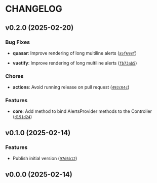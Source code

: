 # CHANGELOG


## v0.2.0 (2025-02-20)

### Bug Fixes

- **quasar**: Improve rendering of long multiline alerts
  ([`a5f698f`](https://github.com/Kitware/trame-alerts/commit/a5f698fd18794ee781ef8bf03022b328bb2c1a41))

- **vuetify**: Improve rendering of long multiline alerts
  ([`fb73ab5`](https://github.com/Kitware/trame-alerts/commit/fb73ab574c5dad9b4aa5171aceab75b48168432b))

### Chores

- **actions**: Avoid running release on pull request
  ([`493c04c`](https://github.com/Kitware/trame-alerts/commit/493c04cb8f2d461dca33824cee489bac4a2bd472))

### Features

- **core**: Add method to bind AlertsProvider methods to the Controller
  ([`d151d24`](https://github.com/Kitware/trame-alerts/commit/d151d2498d69413185715170ee4a4ae06577acb2))


## v0.1.0 (2025-02-14)

### Features

- Publish initial version
  ([`97d6b12`](https://github.com/Kitware/trame-alerts/commit/97d6b12133ed97e7550603aa9dc7f984fe1a2237))


## v0.0.0 (2025-02-14)
